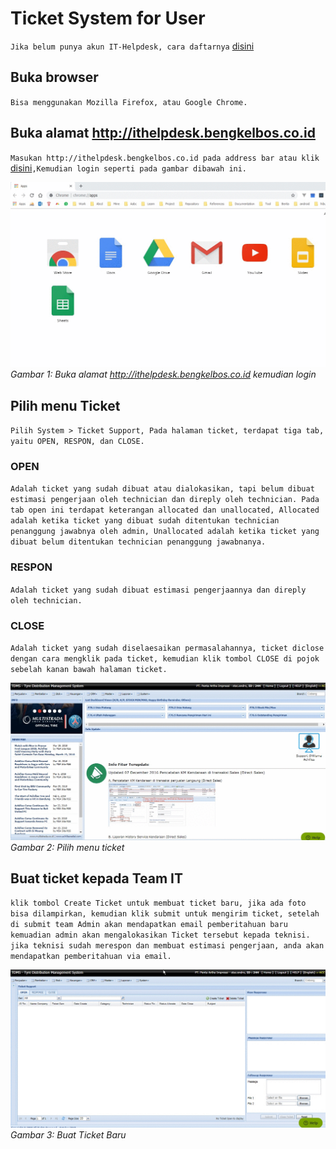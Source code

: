 # Ticket System for User

`Jika belum punya akun IT-Helpdesk, cara daftarnya` [disini](ticket_system_registration.md)

## Buka browser
`Bisa menggunakan Mozilla Firefox, atau Google Chrome.`

## Buka alamat http://ithelpdesk.bengkelbos.co.id
`Masukan http://ithelpdesk.bengkelbos.co.id pada address bar atau klik` [disini](http://ithelpdesk.bengkelbos.co.id)`,Kemudian login seperti pada gambar dibawah ini.`

![Buka IT-Helpdesk](img/1.go-to-tdms.gif)
*Gambar 1: Buka alamat http://ithelpdesk.bengkelbos.co.id kemudian login*

## Pilih menu Ticket
`Pilih System > Ticket Support, Pada halaman ticket, terdapat tiga tab, yaitu OPEN, RESPON, dan CLOSE.`

### OPEN
`Adalah ticket yang sudah dibuat atau dialokasikan, tapi belum dibuat estimasi pengerjaan oleh technician dan direply oleh technician. Pada tab open ini terdapat keterangan allocated dan unallocated, Allocated adalah ketika ticket yang dibuat sudah ditentukan technician penanggung jawabnya oleh admin, Unallocated adalah ketika ticket yang dibuat belum ditentukan technician penanggung jawabnanya.`
### RESPON
`Adalah ticket yang sudah dibuat estimasi pengerjaannya dan direply oleh technician.`
### CLOSE
`Adalah ticket yang sudah diselaesaikan permasalahannya, ticket diclose dengan cara mengklik pada ticket, kemudian klik tombol CLOSE di pojok sebelah kanan bawah halaman ticket.`

![Pilih menu Ticket](img/3.go-to-ticket.gif)
*Gambar 2: Pilih menu ticket*

## Buat ticket kepada Team IT
`klik tombol Create Ticket untuk membuat ticket baru, jika ada foto bisa dilampirkan, kemudian klik submit untuk mengirim ticket, setelah di submit team Admin akan mendapatkan email pemberitahuan baru kemuadian admin akan mengalokasikan Ticket tersebut kepada teknisi. jika teknisi sudah merespon dan membuat estimasi pengerjaan, anda akan mendapatkan pemberitahuan via email.`

![Buat Ticket Baru](img/4.create-ticket.gif)
*Gambar 3: Buat Ticket Baru*
